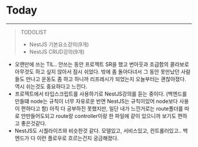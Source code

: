 # Today
---------
> TODOLIST
> - NestJS 기본요소강의(9개)
> - NestJS CRUD강의(9개)


- 오랜만에 쓰는 TIL.. 안쓰는 동안 프로젝트 SR을 했고 번아웃과 조급함의 콜라보로 아무것도 하고 싶지 않아서 잠시 쉬었다. 밖에 좀 돌아다녀서 그 동안 못만났던 사람들도 만나고
운동도 좀 하고 하니까 리프레시가 되었는지 오늘부터는 괜찮아졌다. 역시 쉬는것도 중요하다고 느낀다.  
- 프로젝트에서 타입스크립트를 사용하기로 NestJS강의를 듣는 중이다. (백엔드를 만들떄 node는 규칙이 너무 자유로운 반면 NestJS는 규칙이있어 node보다 사용이 편하다고 함)
아직 다 공부하진 못했지만, 일단 내가 느낀거로는 route폴더를 따로 안만들어도되고 route랑 controller이랑 한 파일에 같이 있으니까 보기도 편하고 좋은것같다.
- NestJS도 시퀄라이즈와 비슷한것 같다. 모델있고, 서비스있고, 컨트롤러있고.. 백엔드가 다 이런 플로우로 흐르는건지 궁금해졌다.
 
